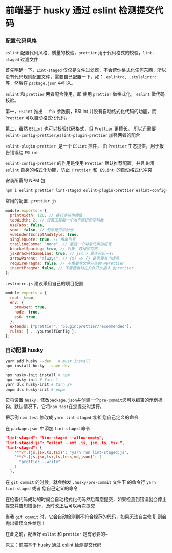 <!--
 * @Author: wuhaoyuan
 * @Date: 2022-10-10 15:40:11
 * @LastEditTime: 2022-10-10 15:48:01
 * @LastEditors: wuhaoyuan
 * @Description:
 * @FilePath: /blog/开发工具/前端基于husky通过eslint检测提交代码.md
-->

# 前端基于 husky 通过 eslint 检测提交代码

### 配置代码风格

`eslint` 配置代码风格、质量的校验，`prettier` 用于代码格式的校验，`lint-staged` 过滤文件

首先明确一下，`Lint-staged` 仅仅是文件过滤器，不会帮你格式化任何东西，所以没有代码规则配置文件，需要自己配置一下，如：`.eslintrc`、`.stylelintrc` 等，然后在 `package.json` 中引入。

`eslint` 和 `prettier` 两者配合使用，即 使用 `prettier` 做格式化， `eslint` 做代码校验。

第一，`ESLint` 推出 `--fix` 参数前，ESLint 并没有自动格式化代码的功能，而 `Prettier` 可以自动格式化代码。

第二，虽然 `ESLint` 也可以校验代码格式，但 `Prettier` 更擅长。
所以还需要 `eslint-config-prettier`,`eslint-plugin-prettier` 加强两者的配合

`eslint-plugin-prettier`  是一个 `ESLint` 插件， 由 `Prettier` 生态提供，用于报告错误给 `ESLint`

`eslint-config-prettier` 的作用是使用 `Prettier` 默认推荐配置，并且关闭 `eslint` 自身的格式化功能，防止  `Prettier`  和  `ESLint`  的自动格式化冲突

安装所需的 NPM 包

```bash
npm i eslint prettier lint-staged eslint-plugin-prettier eslint-config-prettier
```

常用的配置 `.prettier.js`

```js
module.exports = {
  printWidth: 120, // 换行字符串阈值
  tabWidth: 2, // 设置工具每一个水平缩进的空格数
  useTabs: false,
  semi: false, // 句末是否加分号
  vueIndentScriptAndStyle: true,
  singleQuote: true, // 用单引号
  trailingComma: "none", // 最后一个对象元素加逗号
  bracketSpacing: true, // 对象，数组加空格
  jsxBracketSameLine: true, // jsx > 是否另起一行
  arrowParens: "always", // (x) => {} 是否要有小括号
  requirePragma: false, // 不需要写文件开头的 @prettier
  insertPragma: false, // 不需要自动在文件开头插入 @prettier
};
```

`.eslintrc.js` 建议采用自己的项目配置

```js
module.exports = {
  root: true,
  env: {
    browser: true,
    node: true,
    es6: true,
  },
  extends: ["prettier", "plugin:prettier/recommended"],
  rules: { ...yourselfConfig },
};
```

### 自动配置 husky

```bash
yarn add husky --dev   # must install
npm install husky --save-dev

npx husky-init install # npm
npx husky-init # Yarn 1
yarn dlx husky-init # Yarn 2+
pnpm dlx husky-init # pnpm
```

它将设置 `husky`，修改`package.json`并创建一个`pre-commit`您可以编辑的示例挂钩。默认情况下，它将`npm test`在您提交时运行。

把示例 `npm test` 修改成 `yarn lint-staged` 或者 您自己定义的命令

在 `package.json` 中添加 `lint-staged` 命令

```json
"lint-staged": "lint-staged --allow-empty",
"lint-staged:js": "eslint --ext .js,.jsx,.ts,.tsx ",
"lint-staged": {
    "**/*.{js,jsx,ts,tsx}": "yarn run lint-staged:js",
    "**/*.{js,jsx,tsx,ts,less,md,json}": [
      "prettier --write"
    ]
  },
```

在 `git commit` 的时候，就会触发 `.husky/pre-commit` 文件下 的命令行 `yarn lint-staged` 或者 您自己定义的命令

在检查代码成功的时候会自动格式化代码然后帮您提交，如果检测到错误就会停止提交并告知错误行，及时改正后可以再次提交

当我 `git commit` 时，它会自动检测到不符合规范的代码，如果无法自主修复 则会抛出错误文件给您！

在此之前，配置好 `eslint` 和 `prettier` 是有必要的~

原文：[前端基于 husky 通过 eslint 检测提交代码](https://juejin.cn/post/7137158040565841951)
